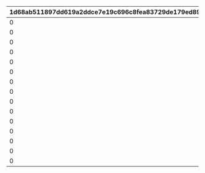 |1d68ab511897dd619a2ddce7e19c696c8fea83729de179ed89b5a4d305558acb|e999d54c0e4c5c652da39979579e62b10b7896fd1548dde711eb9cb634852212|3c4aadfc2b981c8890a677c9036a3d385235c5a6f79c5efc61a9f3b16d8de65c|4b16a3aa1eaa67fc6dbd0b8b5914d86d6314dcd4fe673886ac633d4ffc13c2d1|cebdc66de4bb1e3da6f2c4dd1cea3b02d4fa2de33360ffcdb14e8f1314855983|db6422f444104c8b3f50b02a528ac06b47fd9e57f98a046182b08db85a31cfae|0258a9553cfccbf9c300b8cb8dea0aa9725af18e22c496a49297618ca42e2338|58ce0a9c6fd70fca165c34ebe12f76696f17faacfe88d12de24227dccc652e1a|efcb4305203341ae1176fb8679690d4360af84ed9668ae44d036e3c52e0a064d|295ac27550b123a99629ce40321f9ff68bfb5820bc1d1850a061829419c35cf2|d522c7c3ffa117b444d070ce52c4368ffa8bfdddeaff95de1ab23e3bf1217c67|8f49f53355e3440e70b00fb99b815395cc2354dc582d0eb42aadb6cf481a153d|0527b884fa1d5e740a4cdff345367ae26e0cb83d6623cac6e501f9289651e595|b38103da1d81e14b76ec2cfc7ee5533a254c2f134f55bedc6ef5f43c23f4a120|9f696995d9cb74ca26073c69c34836de0f5b390c1b5873c0c5536821367e3629|29a3debddc6ac3081b15ac001273b1644ec80646af5bcfb8153a54d4b7795407|6c3cd812f247dae6f007b3a40db727236542cb50d609b406e721e87f287cab53|fdc8fe2e370a398fb8259cf3398b7c61760db339c734ffb8b2343fb980715c9e|cf9c8c2c65af3fc223054e4f0bbd3f4f47d13a58467a9bd45428d2f546dcc1ca|
| --- | --- | --- | --- | --- | --- | --- | --- | --- | --- | --- | --- | --- | --- | --- | --- | --- | --- | --- |
|0|2|0|0|2|50|20004|50|80|1|94002|0|12|0|1|0|23001|2000000|1002200|
|0|2|0|0|2|100|20004|40|80|51|94002|0|12|0|2|0|23001|1600000|1002200|
|0|2|0|0|2|200|20004|40|60|101|94002|0|12|0|3|0|23001|1400000|1002200|
|0|2|0|0|2|500|20004|35|60|201|94002|0|12|0|4|0|23001|1200000|1002200|
|0|2|0|0|2|1000|20004|35|40|501|94002|0|12|0|5|0|23001|1000000|1002200|
|0|2|0|0|2|1500|20004|30|40|1001|94002|0|12|0|6|0|23001|800000|1002200|
|0|2|0|0|2|2000|20004|25|40|1501|94002|0|12|0|7|0|23001|600000|1002200|
|0|2|0|0|2|3000|20003|25|80|2001|94002|0|12|0|8|0|23001|600000|1002200|
|0|2|0|0|2|5000|20003|20|60|3001|94002|0|12|0|9|0|23001|400000|1002200|
|0|2|0|0|2|10000|20003|15|40|5001|94002|0|12|0|10|0|23001|300000|1002200|
|0|2|0|0|2|100000|20003|10|20|10001|94002|0|12|0|11|0|23001|200000|1002200|
|0|2|0|0|2|200000|20003|5|12|100001|94002|0|12|0|12|0|23001|100000|1002200|
|0|2|0|0|2|300000|20003|5|8|200001|94002|0|12|0|13|0|23001|80000|1002200|
|0|2|0|0|2|400000|20003|5|5|300001|94002|0|12|0|14|0|23001|60000|1002200|
|0|2|0|0|2|-1|20003|5|3|400001|94002|0|12|0|15|0|23001|50000|1002200|